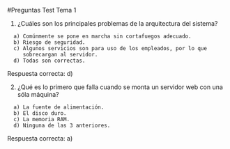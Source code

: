 #Preguntas Test Tema 1

1. ¿Cuáles son los principales problemas de la arquitectura del sistema?
```
  a) Comúnmente se pone en marcha sin cortafuegos adecuado.
  b) Riesgo de seguridad.
  c) Algunos servicios son para uso de los empleados, por lo que
     sobrecargan al servidor.
  d) Todas son correctas.
```
Respuesta correcta: d)

2. ¿Qué es lo primero que falla cuando se monta un servidor web con una sóla máquina?
```
  a) La fuente de alimentación.
  b) El disco duro.
  c) La memoria RAM.
  d) Ninguna de las 3 anteriores.
```
Respuesta correcta: a)
